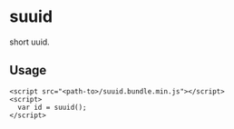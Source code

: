 # suuid

short uuid.


## Usage

    <script src="<path-to>/suuid.bundle.min.js"></script>
    <script>
      var id = suuid();
    </script>
